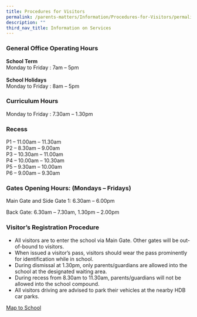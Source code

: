 ```yaml
---
title: Procedures for Visitors
permalink: /parents-matters/Information/Procedures-for-Visitors/permalink/
description: ""
third_nav_title: Information on Services
---
```

###  **General Office Operating Hours**
**School Term**  
Monday to Friday : 7am – 5pm<br><br>
**School Holidays**  
Monday to Friday : 8am – 5pm

### **Curriculum Hours**
Monday to Friday : 7.30am – 1.30pm

### **Recess**
P1 – 11.00am – 11.30am<br>
P2 – 8.30am – 9.00am<br>
P3 – 10.30am – 11.00am<br>
P4 – 10.00am – 10.30am<br>
P5 – 9.30am – 10.00am<br>
P6 – 9.00am – 9.30am
### **Gates Opening Hours: (Mondays – Fridays)**
Main Gate and Side Gate 1: 6.30am – 6.00pm

Back Gate: 6.30am – 7.30am, 1.30pm – 2.00pm

### **Visitor’s Registration Procedure**
*   All visitors are to enter the school via Main Gate. Other gates will be out-of-bound to visitors.
*   When issued a visitor’s pass, visitors should wear the pass prominently for identification while in school.
*   During dismissal at 1.30pm, only parents/guardians are allowed into the school at the designated waiting area.
*   During recess from 8.30am to 11.30am, parents/guardians will not be allowed into the school compound.
*   All visitors driving are advised to park their vehicles at the nearby HDB car parks.

[Map to School](https://www.google.com/maps/place/Unity+Primary+School/@1.4003843,103.7460549,17z/data=!4m5!3m4!1s0x0:0x74e5035d50e58a04!8m2!3d1.403245!4d103.74729)